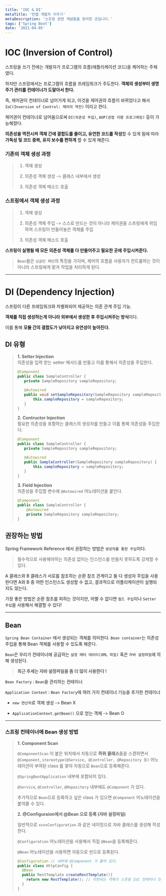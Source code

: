 ```yaml
---
title: 'IOC & DI'
metaTitle: '만렙 개발자 키우기'
metaDescription: '스프링 관련 개념들을 정리한 곳입니다.'
tags: ['Spring Boot']
date: '2021-04-05'
---
```


# IOC (Inversion of Control)

스프링을 쓰기 전에는 개발자가 프로그램의 흐름(애플리케이션 코드)을 제어하는 주체였다.

하지만 스프링에서는 프로그램의 흐름을 프레임워크가 주도한다. **객체의 생성부터 생명주기 관리를 컨테이너가 도맡아서 한다.**

즉, 제어권이 컨테이너로 넘어가게 되고, 이것을 제어권의 흐름이 바뀌었다고 해서 `IoC(Inversion of Control: 제어의 역전)` 이라고 한다.

제어권이 컨테이너로 넘어옴으로써 `DI(의존성 주입)`, `AOP(관점 지향 프로그래밍)` 등이 가능해졌다.

**의존성을 역전시켜 객채 간에 결합도를 줄이고, 유연한 코드를 작성**할 수 있게 됨에 따라 **가독성 및 코드 중복, 유지 보수를 편하게** 할 수 있게 해준다.


### 기존의 객체 생성 과정

> 1. 객체 생성
>
> 2. 의존성 객체 생성 -> 클래스 내부에서 생성
>
> 3. 의존성 객체 메소드 호출

### 스프링에서 객체 생성 과정

> 1. 객체 생성
>
> 2. 의존성 객체 주입 -> 스스로 만드는 것이 아니라 제어권을 스프링에게 위임하여 스프링이 만들어놓은 객체를 주입
>
> 3. 의존성 객체 메소드 호출


**스프링이 실행될 때 모든 의존성 객체를 다 만들어주고 필요한 곳에 주입시켜준다.**

> `Bean`들은 `싱글턴 패턴`의 특징을 가지며, 제어의 흐름을 사용자가 컨트롤하는 것이 아니라 스프링에게 맡겨 작업을 처리하게 된다.

<hr/>

# DI (Dependency Injection)

스프링이 다른 프레임워크와 차별화되어 제공하는 의존 관계 주입 기능.

**객체를 직접 생성하는게 아니라 외부에서 생성한 후 주입시켜주는 방식**이다.

이를 통해 **모듈 간의 결합도가 낮아지고 유연성이 높아진다.**

## DI 유형
> **1. Setter Injection** <br/>
> 의존성을 입력 받는 setter 메서드를 만들고 이를 통해서 의존성을 주입한다.
> ```java
> @Component
> public class SampleController {
>    private SampleRepository sampleRepository;
>
>    @Autowired
>    public void setSampleRepository(SampleRepository sampleRepository) {
>        this.sampleRepository = sampleRepository;
>    }
> }
> ```
>
> **2. Contructor Injection** <br/>
> 필요한 의존성을 포함하는 클래스의 생성자를 만들고 이를 통해 의존성을 주입한다.
>
> ```java
> @Component
> public class SampleController {
>    private SampleRepository sampleRepository;
>
>    @Autowired
>    public SampleController(SampleRepository sampleRepository) {
>        this.sampleRepository = sampleRepository;
>    }
> }
> ```
>
> **3. Field Injection** <br/>
> 의존성을 주입할 변수에 `@Autowired` 어노테이션을 붙인다.
> ```java
> @Component
> public class SampleController {
>     @Autowired
>     private SampleRepository sampleRepository;
> }
> ```
>

## 권장하는 방법
Spring Framework Reference 에서 권장하는 방법은 `생성자를 통한 주입`이다.

> 필수적으로 사용해야하는 의존성 없이는 인스턴스를 만들지 못하도록 강제할 수 있다.

A 클래스와 B 클래스가 서로를 참조하는 순환 참조 관계이고 둘 다 생성자 주입을 사용한다면 A와 B 중 어떤 인스턴스도 생성할 수 없고, 결과적으로 어플리케이션이 실행되지도 않는다.

가장 좋은 방법은 순환 참조를 피하는 것이지만, 어쩔 수 없다면 `필드 주입`이나 `Setter 주입`을 사용해서 해결할 수 있다!

<hr/>

## Bean
`Spring Bean Container` 에서 생성되는 객체를 의미한다. `Bean container`는 의존성 주입을 통해 Bean 객체를 사용할 수 있도록 해준다.

`Bean`은 우리가 컨테이너에 공급하는 `설정 메타 데이터(XML 파일)` 혹은 `자바 설정파일`에 의해 생성된다.

> **최근 추세는 자바 설정파일을 좀 더 많이 사용한다 !**

`Bean Factory` : `Bean`을 관리하는 컨테이너

`Application Context` : `Bean Factory`에 여러 가지 컨테이너 기능을 추가한 컨테이너

- `new 연산자`로 객체 생성 -> Bean X

- `ApplicationContext.getBean()` 으로 얻는 객체 -> Bean O

<hr/>

### 스프링 컨테이너에 Bean 생성 방법

> **1. Component Scan**
>
> `@ComponentScan` 이 붙은 위치에서 자동으로 **하위 클래스**들을 스캔하면서 `@Component`, `stereotype(@Service, @Controller, @Repository 등)` 어노테이션이 부여된 class 를 찾아 자동으로 `Bean`으로 등록해준다.
>
> `@SpringBootApplication` 내부에 포함되어 있다.
>
>  `@Service`, `@Controller`, `@Repository` 내부에도 `@Component` 가 있다.
>
>  추가적으로 `Bean`으로 등록하고 싶은 class 가 있으면 `@Component` 어노테이션을 붙여줄 수 있다.

> **2. @Configuraion에서 @Bean 으로 등록 (자바 설정파일)**
>
> 일반적으로 `xxxxConfiguration` 과 같은 네이밍으로 자바 클래스를 생성해 작성한다.
>
> `@Configuration` 어노테이션을 사용해서 직접 `@Bean`을 등록해준다.
>
> `@Bean` 어노테이션을 사용하면 자동으로 빈으로 등록된다.
>
> ```java
> @Configuration // 내부에 @Component 가 붙어 있다.
> public class HttpConfig {
>   @Bean
>   public RestTemplate createRestTemplate(){
>     return new RestTemplate(); // 리턴되는 객체가 스프링 IoC 컨테이너 안에 빈으로 등록
>   }
> }
> ```
